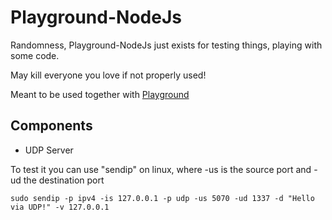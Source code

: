 Playground-NodeJs
===

Randomness, Playground-NodeJs just exists for testing things, playing with some code.

May kill everyone you love if not properly used!

Meant to be used together with [Playground](https://github.com/Evisceration/Playground)

Components
---

* UDP Server

To test it you can use "sendip" on linux, where -us is the source port and -ud the destination port


    sudo sendip -p ipv4 -is 127.0.0.1 -p udp -us 5070 -ud 1337 -d "Hello via UDP!" -v 127.0.0.1
